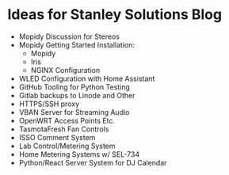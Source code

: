 # Ideas for Stanley Solutions Blog
* Mopidy Discussion for Stereos
* Mopidy Getting Started Installation:
  * Mopidy
  * Iris
  * NGINX Configuration
* WLED Configuration with Home Assistant
* GitHub Tooling for Python Testing
* Gitlab backups to Linode and Other
* HTTPS/SSH proxy
* VBAN Server for Streaming Audio
* OpenWRT Access Points Etc.
* TasmotaFresh Fan Controls
* ISSO Comment System
* Lab Control/Metering System
* Home Metering Systems w/ SEL-734
* Python/React Server System for DJ Calendar
